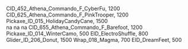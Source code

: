 CID_452_Athena_Commando_F_CyberFu, 1200
CID_625_Athena_Commando_F_PinkTrooper, 1200
Pickaxe_ID_015_HolidayCandyCane, 1500  
na
na
na
CID_655_Athena_Commando_F_Barefoot, 1200
Pickaxe_ID_014_WinterCamo, 500
EID_ElectroShuffle, 800
Glider_ID_206_Donut, 1500
Wrap_018_Magma, 700
EID_DreamFeet, 500
